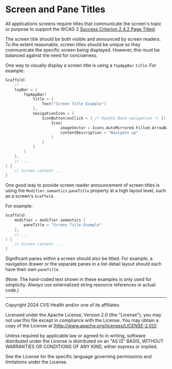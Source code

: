 # Screen and Pane Titles
All applications screens require titles that communicate the screen's topic or purpose to support the WCAG 2 [Success Criterion 2.4.2 Page Titled](https://www.w3.org/TR/WCAG21/#page-titled).

The screen title should be both visible and announced by screen readers. To the extent reasonable, screen titles should be unique so they communicate the specific screen being displayed. However, this must be balanced against the need for conciseness.

One way to visually display a screen title is using a `TopAppBar` `title`. For example:

```kotlin
Scaffold(
    // ...
    topBar = {
        TopAppBar(
            title = {
                Text("Screen Title Example")
            },
            navigationIcon = {
                IconButton(onClick = { /* Handle Back navigation */ }) {
                    Icon(
                        imageVector = Icons.AutoMirrored.Filled.ArrowBack,
                        contentDescription = "Navigate up"
                    )
                }
            }
        )
    },
    // ...
) {
    // Screen content ...
}
```

One good way to provide screen reader announcement of screen titles is using the `Modifier.semantics` `paneTitle` property at a high layout level, such as a screen's `Scaffold`.

For example:

```kotlin
Scaffold(
    modifier = modifier.semantics {
        paneTitle = "Screen Title Example"
    },
    // ...
) {
    // Screen content ...
}
```

Significant panes within a screen should also be titled. For example, a navigation drawer or the separate panes in a list-detail layout should each have their own `paneTitle`.

(Note: The hard-coded text shown in these examples is only used for simplicity. _Always_ use externalized string resource references in actual code.)

----

Copyright 2024 CVS Health and/or one of its affiliates

Licensed under the Apache License, Version 2.0 (the "License");
you may not use this file except in compliance with the License.
You may obtain a copy of the License at
[http://www.apache.org/licenses/LICENSE-2.0]()

Unless required by applicable law or agreed to in writing, software
distributed under the License is distributed on an "AS IS" BASIS,
WITHOUT WARRANTIES OR CONDITIONS OF ANY KIND, either express or implied.

See the License for the specific language governing permissions and
limitations under the License.